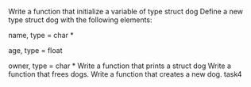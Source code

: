 Write a function that initialize a variable of type struct dog
Define a new type struct dog with the following elements:



name, type = char *

age, type = float

owner, type = char *
Write a function that prints a struct dog
Write a function that frees dogs.
Write a function that creates a new dog. task4
